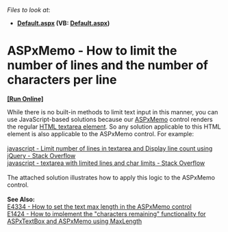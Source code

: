 <!-- default file list -->
*Files to look at*:

* **[Default.aspx](./CS/Default.aspx) (VB: [Default.aspx](./VB/Default.aspx))**
<!-- default file list end -->
# ASPxMemo - How to limit the number of lines and the number of characters per line
<!-- run online -->
**[[Run Online]](https://codecentral.devexpress.com/t359681/)**
<!-- run online end -->


While there is no built-in methods to limit text input in this manner, you can use JavaScript-based solutions because our <a href="https://documentation.devexpress.com/#AspNet/clsDevExpressWebASPxMemotopic">ASPxMemo</a> control renders the regular <a href="http://www.w3schools.com/tags/tag_textarea.asp">HTML textarea element</a>. So any solution applicable to this HTML element is also applicable to the ASPxMemo control. For example:<br><br><a href="http://stackoverflow.com/questions/6501043/limit-number-of-lines-in-textarea-and-display-line-count-using-jquery">javascript - Limit number of lines in textarea and Display line count using jQuery - Stack Overflow</a> <br><a href="http://stackoverflow.com/questions/14259580/textarea-with-limited-lines-and-char-limits">javascript - textarea with limited lines and char limits - Stack Overflow</a> <br><br>The attached solution illustrates how to apply this logic to the ASPxMemo control.<br><br><strong>See Also:</strong><br><a href="https://www.devexpress.com/Support/Center/p/E4334">E4334 - How to set the text max length in the ASPxMemo control</a> <br><a href="https://www.devexpress.com/Support/Center/p/E1424">E1424 - How to implement the "characters remaining" functionality for ASPxTextBox and ASPxMemo using MaxLength</a>

<br/>


